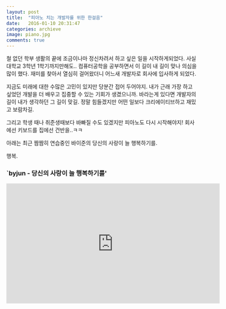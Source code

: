 ```yaml
---
layout: post
title:  "피아노 치는 개발자를 위한 한걸음"
date:   2016-01-10 20:31:47
categories: archieve
image: piano.jpg
comments: true
---
```


철 없던 학부 생활의 끝에 조금이나마 정신차려서
하고 싶은 일을 시작하게되었다.
사실 대학교 3학년 1학기까지만해도.. 컴퓨터공학을 공부하면서 이 길이 내 길이 맞나 의심을 많이 했다.
재미를 찾아서 열심히 걸어왔더니 어느새 개발자로 회사에 입사하게 되었다.


지금도 미래에 대한 수많은 고민이 있지만 당분간 접어 두어야지. 내가 근래 가장 하고 싶었던 개발을 더 배우고 집중할 수 있는 기회가 생겼으니까.
바라는게 있다면 개발자의 길이 내가 생각하던 그 길이 맞길. 정말 힘들겠지만 어떤 일보다 크리에이티브하고 재밌고 보람차길.

그리고 학생 때나 취준생때보다 바빠질 수도 있겠지만 피아노도 다시 시작해야지! 회사에선 키보드를 집에선 건반을..ㅋㅋ

아래는 최근 짬짬히 연습중인 바이준의 당신의 사랑이 늘 행복하기를.

행복.



### `byjun - 당신의 사랑이 늘 행복하기를'

<iframe width="560" height="315" src="https://www.youtube.com/embed/xSzJ5sUbU9U" frameborder="0" allowfullscreen></iframe>

